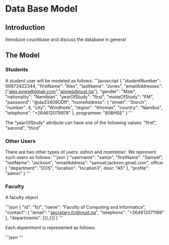 # Data Base Model

## Introduction
Introduce couchbase and discuss the database in general


## The Model

### Students
A student user will be modeled as follows:
'''javascript
{
    "studentNumber": 09873422344,
    "firstName": "Alex",
    "lastName": "Jones",
    "emailAddresses": ["alex.jones@gmail.com","ajones@nust.na"],
    "gender": "Male",
    "nationality": "Namibian",
    "yearOfStudy": "first",
    "modeOfStudy": "FM",
    "password": "@da33409DDff",
    "homeAddress": {
        "street": "Storch",
        "number": 4,
        "city": "Windhoek",
        "region": "Khomas",
        "country": "Namibia",
        "telephone": "+264612079978"
    },
    programme: "80BHSE"
}
'''

The "yearOfStudy" attribute can have one of the following values: "first", "second", "third"

### Other Users
There are two other types of users: *admin* and *maintainer*. We represent such users as follows:
'''json
{
    "username": "samjo",
    "firstName": "Samuel",
    "lastName": "Jackson",
    "emailAddress": "samuel.jackson.gmail.com",
    office: {
        "department": "DOS",
        "location": "location3",
        door: "A5"
    },
    "profile": "admin"
}
'''

### Faculty
A faculty object

'''json
{
    "id": "fci",
    "name": "Faculty of Computing and Informatics",
    "contact": {
        "email": "secretary.fci@nust.na",
        "telephone": "+264612071189"
    },
    "departments": [{},{}]
}
'''

Each *department* is represented as follows:

'''json
'''
